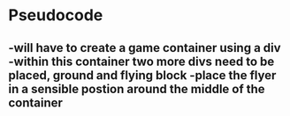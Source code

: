# Pseudocode

-will have to create a game container using a div
-within this container two more divs need to be placed, ground and flying block
-place the flyer in a sensible postion around the middle of the container 
-